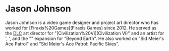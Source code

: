 # Jason Johnson

Jason Johnson is a video game designer and project art director who has worked for [Firaxis%20Games](Firaxis Games) since 2012. He served as the [DLC](DLC) art director for "[Civilization%20VI](Civilization VI)" and an artist for ', ', and the "" expansion for "Beyond Earth". He also worked on "Sid Meier's Ace Patrol" and "Sid Meier's Ace Patrol: Pacific Skies".